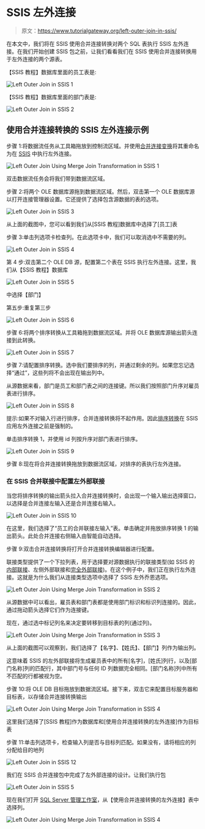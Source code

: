 # SSIS 左外连接

> 原文：<https://www.tutorialgateway.org/left-outer-join-in-ssis/>

在本文中，我们将在 SSIS 使用合并连接转换对两个 SQL 表执行 SSIS 左外连接。在我们开始创建 SSIS 包之前，让我们看看我们在 SSIS 使用合并连接转换用于左外连接的两个源表。

【SSIS 教程】数据库里面的员工表是:

![Left Outer Join in SSIS 1](img/23827562911b12acb34175266cc7cb5b.png)

【SSIS 教程】数据库里面的部门表是:

![Left Outer Join in SSIS 2](img/d1d8beeb513870094d2880429c3f90bd.png)

## 使用合并连接转换的 SSIS 左外连接示例

步骤 1:将数据流任务从工具箱拖放到控制流区域。并使用[合并连接变换](https://www.tutorialgateway.org/merge-join-transformation-in-ssis/)将其重命名为在 [SSIS](https://www.tutorialgateway.org/ssis/) 中执行左外连接。

![Left Outer Join Using Merge Join Transformation in SSIS 1](img/49626255b78fa2fd1acae762a13d2512.png)

双击数据流任务会将我们带到数据流区域。

步骤 2:将两个 OLE 数据库源拖到数据流区域。然后，双击第一个 OLE 数据库源以打开连接管理器设置。它还提供了选择包含源数据的表的选项。

![Left Outer Join in SSIS 3](img/cbda0fb159225c8821f0534fa9e05287.png)

从上面的截图中，您可以看到我们从[SSIS 教程]数据库中选择了[员工]表

步骤 3:单击列选项卡检查列。在此选项卡中，我们可以取消选中不需要的列。

![Left Outer Join in SSIS 4](img/0326c2c15f0dd6c43627a81567cb6643.png)

第 4 步:双击第二个 OLE DB 源，配置第二个表在 SSIS 执行左外连接。这里，我们从【SSIS 教程】数据库

![Left Outer Join in SSIS 5](img/43521ba4eca09cb4d183aafd37053831.png)

中选择【部门】

第五步:重复第三步

![Left Outer Join in SSIS 6](img/0930c977dbfeb4e9a94d349c2b1cb905.png)

步骤 6:将两个排序转换从工具箱拖到数据流区域。并将 OLE 数据库源输出箭头连接到此转换。

![Left Outer Join in SSIS 7](img/b7c1c029b030cf22a12a1a0accda5fd4.png)

步骤 7:请配置排序转换。选中我们要排序的列，并通过剩余的列。如果您忘记选择“通过”，这些列将不会出现在输出列中。

从源数据来看，部门是员工和部门表之间的连接键。所以我们按照部门升序对雇员表进行排序。

![Left Outer Join in SSIS 8](img/f2cf0460577e3b72098373f653a2344a.png)

提示:如果不对输入行进行排序，合并连接转换将不起作用。因此[排序转换](https://www.tutorialgateway.org/sort-transformation-in-ssis/)在 SSIS 应用左外连接之前是强制的。

单击排序转换 1，并使用 id 列按升序对部门表进行排序。

![Left Outer Join in SSIS 9](img/0a0f880ae1a05c1c973ea18ac5b3775a.png)

步骤 8:现在将合并连接转换拖放到数据流区域，对排序的表执行左外连接。

### 在 SSIS 合并联接中配置左外部联接

当您将排序转换的输出箭头拉入合并连接转换时，会出现一个输入输出选择窗口，以选择是合并连接左输入还是合并连接右输入。

![Left Outer Join in SSIS 10](img/60e87f99b55f4fcf3e7d24c021fe8e6f.png)

在这里，我们选择了“员工的合并联接左输入”表。单击确定并拖放排序转换 1 的输出箭头。此处合并连接右侧输入由智能自动选择。

步骤 9:双击合并连接转换将打开合并连接转换编辑器进行配置。

联接类型提供了一个下拉列表，用于选择要对源数据执行的联接类型(如 SSIS 的[内部联接](https://www.tutorialgateway.org/merge-join-transformation-in-ssis/)、左侧外部联接和[完全外部联接](https://www.tutorialgateway.org/full-outer-join-in-ssis/))。在这个例子中，我们正在执行左外连接。这就是为什么我们从连接类型选项中选择了 SSIS 左外乔恩选项。

![Left Outer Join Using Merge Join Transformation in SSIS 2](img/c33d3fbc00bfe25eee9214488bbd86c4.png)

从源数据中可以看出，雇员表和部门表都是使用部门标识和标识列连接的。因此，通过拖动箭头选择它们作为连接键。

现在，通过选中标记列名来决定要转移到目标表的列(通过列)。

![Left Outer Join Using Merge Join Transformation in SSIS 3](img/ea21bf34138907afc55a6dbbf03f917c.png)

从上面的截图可以观察到，我们选择了【名字】、【姓氏】、【部门】列作为输出列。

这意味着 SSIS 的左外部联接将生成雇员表中的所有[名字]，[姓氏]列行，以及[部门名称]列的匹配行，其中部门号与任何 ID 列数据完全相同。[部门名称]列中所有不匹配的行都被视为空。

步骤 10:将 OLE DB 目标拖放到数据流区域。接下来，双击它来配置目标服务器和目标表，以存储合并连接转换输出

![Left Outer Join Using Merge Join Transformation in SSIS 4](img/aafad6e34c23f982e3fa27de0c15c198.png)

这里我们选择了[SSIS 教程]作为数据库和[使用合并连接转换的左外连接]作为目标表

步骤 11:单击列选项卡，检查输入列是否与目标列匹配。如果没有，请将相应的列分配给目的地列

![Left Outer Join in SSIS 12](img/08cd6406db5a6a732507547aa8d28c45.png)

我们在 SSIS 合并连接包中完成了左外部连接的设计。让我们执行包

![Left Outer Join in SSIS 5](img/86f893535793dc843e7ed88d0fbadc18.png)

现在我们打开 [SQL Server 管理工作室](https://www.tutorialgateway.org/sql/)，从【使用合并连接转换的左外连接】表中选择列。

![Left Outer Join Using Merge Join Transformation in SSIS 4](img/9228a923d12a2ac5f22af9e0627bb22a.png)
